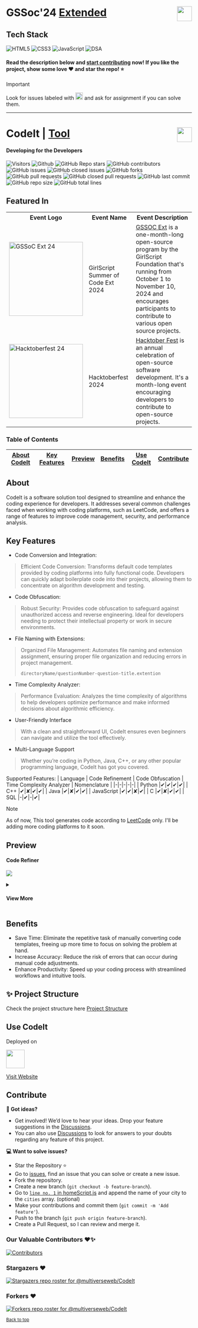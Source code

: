 # GSSoc'24  <a href="https://codeittool.netlify.app">Extended<img src="https://user-images.githubusercontent.com/63473496/153487849-4f094c16-d21c-463e-9971-98a8af7ba372.png" height=40px align=right></a>

## Tech Stack

![HTML5](https://img.shields.io/badge/HTML5-E34F26?style=for-the-badge&logo=html5&logoColor=white) 
![CSS3](https://img.shields.io/badge/CSS3-1572B6?style=for-the-badge&logo=css3&logoColor=white)
![JavaScript](https://img.shields.io/badge/JavaScript-323330?style=for-the-badge&logo=javascript&logoColor=F7DF1E) 
![DSA](https://img.shields.io/badge/Data_Structures_&_Algorithms-000000?style=for-the-badge) 

#### Read the description below and [start contributing](#contribute) now! If you like the project, show some love ❤️ and star the repo! ⭐

> [!IMPORTANT]
> Look for issues labeled with <img src="https://github.com/user-attachments/assets/a7217478-f5f8-4174-a521-99df72095e28" height="20px"> and ask for assignment if you can solve them.

---

# CodeIt | <a href="https://codeittool.netlify.app">Tool<img src="../images/Nomenclature.png" height=40px align=right></a>
#### Developing for the Developers


<!--![Visitors](https://api.visitorbadge.io/api/visitors?path=multiverseweb/CodeIt%20&countColor=%2523263759&style=for-the-badge)-->

![Visitors](https://api.visitorbadge.io/api/visitors?path=multiverseweb2%2CodeIt%20&countColor=%23263759&style=flat&initial=5767)
  ![Github](https://img.shields.io/github/license/multiverseweb/CodeIt)
  ![GitHub Repo stars](https://img.shields.io/github/stars/multiverseweb/CodeIt)
  ![GitHub contributors](https://img.shields.io/github/contributors/multiverseweb/CodeIt)
  ![GitHub issues](https://img.shields.io/github/issues/multiverseweb/CodeIt)
  ![GitHub closed issues](https://img.shields.io/github/issues-closed-raw/multiverseweb/CodeIt)
  ![GitHub forks](https://img.shields.io/github/forks/multiverseweb/CodeIt)
  ![GitHub pull requests](https://img.shields.io/github/issues-pr/multiverseweb/CodeIt)
  ![GitHub closed pull requests](https://img.shields.io/github/issues-pr-closed/multiverseweb/CodeIt)
  ![GitHub last commit](https://img.shields.io/github/last-commit/multiverseweb/CodeIt)
  ![GitHub repo size](https://img.shields.io/github/repo-size/multiverseweb/CodeIt)
  ![GitHub total lines](https://sloc.xyz/github/multiverseweb/CodeIt)


## Featured In

<table>
<tr>
      <th>Event Logo</th>
      <th>Event Name</th>
      <th>Event Description</th>
    </tr>
    <tr>
        <td><img src="https://user-images.githubusercontent.com/63473496/213306279-338f7ce9-9a9f-4427-8c2a-3e344874498f.png#gh-dark-mode-only" width="200" height="auto" loading="lazy" alt="GSSoC Ext 24"/></td>
        <td>GirlScript Summer of Code Ext 2024</td>
        <td><a href="https://gssoc.girlscript.tech/">GSSOC Ext</a> is a one-month-long open-source program by the GirlScript Foundation that's running from October 1 to November 10, 2024 and encourages participants to contribute to various open source projects.</td> 
    </tr>
   <tr>
        <td><img src="https://cdn.prod.website-files.com/63bc83b29094ec80844b6dd5/66fc35d92c74c4e4103f3673_Flyte-at-Hacktoberfest-2024.png" width="200" height="auto" loading="lazy" alt="Hacktoberfest 24"/></td>
        <td>Hacktoberfest 2024</td>
        <td><a href="https://hacktoberfest.com/">Hacktober Fest</a> is an annual celebration of open-source software development. It's a month-long event encouraging developers to contribute to open-source projects.</td> 
    </tr>
</table>

### Table of Contents

| [About CodeIt](#about) | [Key Features](#key-features) | [Preview](#preview) | [Benefits](#benefits) | [Use CodeIt](#use-codeit) | [Contribute](#contribute) |
|:--:|:--:|:--:|:--:|:--:|:--:|

## About
CodeIt is a software solution tool designed to streamline and enhance the coding experience for developers. It addresses several common challenges faced when working with coding platforms, such as LeetCode, and offers a range of features to improve code management, security, and performance analysis.

## Key Features

- Code Conversion and Integration:
> Efficient Code Conversion: Transforms default code templates provided by coding platforms into fully functional code. Developers can quickly adapt boilerplate code into their projects, allowing them to concentrate on algorithm development and testing.

- Code Obfuscation:
> Robust Security: Provides code obfuscation to safeguard against unauthorized access and reverse engineering. Ideal for developers needing to protect their intellectual property or work in secure environments.

- File Naming with Extensions:
> Organized File Management: Automates file naming and extension assignment, ensuring proper file organization and reducing errors in project management.
> 
>  `directoryName/questionNumber-question-title.extention`

- Time Complexity Analyzer:
> Performance Evaluation: Analyzes the time complexity of algorithms to help developers optimize performance and make informed decisions about algorithmic efficiency.

- User-Friendly Interface
> With a clean and straightforward UI, CodeIt ensures even beginners can navigate and utilize the tool effectively.

- Multi-Language Support
> Whether you’re coding in Python, Java, C++, or any other popular programming language, CodeIt has got you covered.
  
  Supported Features:
  | Language | Code Refinement | Code Obfuscation | Time Complexity Analyzer | Nomenclature |
  |-|-|-|-|-|
  | Python |✔|✔|✔|✔|
  | C++ |✔|✘|✔|✔|
  | Java |✔|✘|✔|✔|
  | JavaScript |✔|✔|✘|✔|
  | C |✔|✘|✔|✔|
  | SQL |-|✔|-|✔|

>[!NOTE]
> As of now, This tool generates code according to [LeetCode](https://leetcode.com/) only. I'll be adding more coding platforms to it soon.

## Preview

#### Code Refiner
![](../images/coedit.png)
<details> 
 <summary align=left><H4>View More</H4></summary><br>
  
#### Time Complexity Analyser
![](../images/complexity.png)
#### Code Obfuscator
![](../images/obfuscation.png)
</details>

## Benefits

  - Save Time: Eliminate the repetitive task of manually converting code templates, freeing up more time to focus on solving the problem at hand.
  - Increase Accuracy: Reduce the risk of errors that can occur during manual code adjustments.
  - Enhance Productivity: Speed up your coding process with streamlined workflows and intuitive tools.

## ✨ Project Structure

Check the project structure here [Project Structure](/Documentation/PROJECT_STRUCTURE.md)

## Use CodeIt
Deployed on

<img height="50px" src="https://upload.wikimedia.org/wikipedia/commons/thumb/9/97/Netlify_logo_%282%29.svg/1200px-Netlify_logo_%282%29.svg.png">

<a href="https://codeittool.netlify.app/">Visit Website</a>

## Contribute
**💬 Got ideas?**

- Get involved! We’d love to hear your ideas. Drop your feature suggestions in the [Discussions](https://github.com/multiverseweb/CodeIt/discussions).
- You can also use [Discussions](https://github.com/multiverseweb/CodeIt/discussions) to look for answers to your doubts regarding any feature of this project.

**💻 Want to solve issues?**

- Star the Repository ⭐
- Go to [issues](https://github.com/multiverseweb/CodeIt/issues), find an issue that you can solve or create a new issue.
- Fork the repository.
- Create a new branch (`git checkout -b feature-branch`).
- Go to [`line no. 1` in homeScript.js](https://github.com/multiverseweb/CodeIt/blob/main/resources/homeScript.js#L1-L2) and append the name of your city to the `cities` array. (optional)
- Make your contributions and commit them (`git commit -m 'Add feature'`).
- Push to the branch (`git push origin feature-branch`).
- Create a Pull Request, so I can review and merge it.


### Our Valuable Contributors ❤️✨

[![Contributors](https://contrib.rocks/image?repo=multiverseweb/CodeIt)](https://github.com/multiverseweb/CodeIt/graphs/contributors)

### Stargazers ❤️

<div align='left'>

[![Stargazers repo roster for @multiverseweb/CodeIt](https://reporoster.com/stars/dark/multiverseweb/CodeIt)](https://github.com/multiverseweb/CodeIt/stargazers)

</div>

### Forkers ❤️

[![Forkers repo roster for @multiverseweb/CodeIt](https://reporoster.com/forks/dark/multiverseweb/CodeIt)](https://github.com/multiverseweb/CodeIt/network/members)


<sup><a href="#codeit--tool" align="right">Back to top</a></sup>


